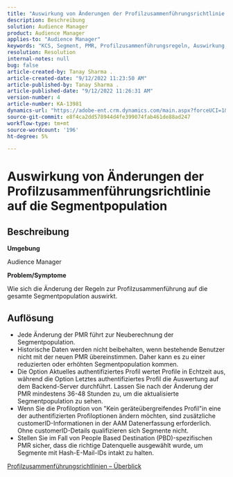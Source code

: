 ```yaml
---
title: "Auswirkung von Änderungen der Profilzusammenführungsrichtlinie auf die Segmentpopulation"
description: Beschreibung
solution: Audience Manager
product: Audience Manager
applies-to: "Audience Manager"
keywords: "KCS, Segment, PMR, Profilzusammenführungsregeln, Auswirkung, Gesamtpopulation, Echtzeitpopulation, Population, Veränderung"
resolution: Resolution
internal-notes: null
bug: false
article-created-by: Tanay Sharma .
article-created-date: "9/12/2022 11:23:50 AM"
article-published-by: Tanay Sharma .
article-published-date: "9/12/2022 11:26:31 AM"
version-number: 4
article-number: KA-13981
dynamics-url: "https://adobe-ent.crm.dynamics.com/main.aspx?forceUCI=1&pagetype=entityrecord&etn=knowledgearticle&id=02c0eb5d-8d32-ed11-9db1-002248086735"
source-git-commit: e8f4ca2dd578944d4fe399074fab461de88ad247
workflow-type: tm+mt
source-wordcount: '196'
ht-degree: 5%

---
```


# Auswirkung von Änderungen der Profilzusammenführungsrichtlinie auf die Segmentpopulation

## Beschreibung


<b>Umgebung</b>

Audience Manager



<b>Problem/Symptome</b>

Wie sich die Änderung der Regeln zur Profilzusammenführung auf die gesamte Segmentpopulation auswirkt.


## Auflösung


- Jede Änderung der PMR führt zur Neuberechnung der Segmentpopulation.
- Historische Daten werden nicht beibehalten, wenn bestehende Benutzer nicht mit der neuen PMR übereinstimmen. Daher kann es zu einer reduzierten oder erhöhten Segmentpopulation kommen.
- Die Option Aktuelles authentifiziertes Profil wertet Profile in Echtzeit aus, während die Option Letztes authentifiziertes Profil die Auswertung auf dem Backend-Server durchführt. Lassen Sie nach der Änderung der PMR mindestens 36-48 Stunden zu, um die aktualisierte Segmentpopulation zu sehen.
- Wenn Sie die Profiloption von &quot;Kein geräteübergreifendes Profil&quot;in eine der authentifizierten Profiloptionen ändern möchten, sind zusätzliche customerID-Informationen in der AAM Datenerfassung erforderlich. Ohne customerID-Details qualifizieren sich Segmente nicht.
- Stellen Sie im Fall von People Based Destination (PBD)-spezifischen PMR sicher, dass die richtige Datenquelle ausgewählt wurde, um Segmente mit Hash-E-Mail-IDs intakt zu halten.




[Profilzusammenführungsrichtlinien – Überblick](https://experienceleague.adobe.com/docs/audience-manager/user-guide/features/profile-merge-rules/merge-rules-overview.html?lang=en)
